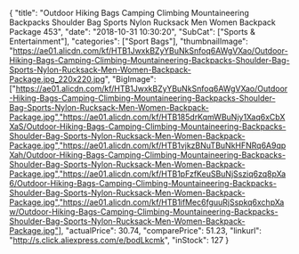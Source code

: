 {
	"title": "Outdoor Hiking Bags Camping Climbing Mountaineering Backpacks Shoulder Bag Sports Nylon Rucksack Men Women Backpack Package 453",
	"date": "2018-10-31 10:30:20",
	"SubCat": ["Sports & Entertainment"],
	"categories": ["Sport Bags"],
	"thumbnailImage": "https://ae01.alicdn.com/kf/HTB1JwxkBZyYBuNkSnfoq6AWgVXao/Outdoor-Hiking-Bags-Camping-Climbing-Mountaineering-Backpacks-Shoulder-Bag-Sports-Nylon-Rucksack-Men-Women-Backpack-Package.jpg_220x220.jpg",
	"BigImage": ["https://ae01.alicdn.com/kf/HTB1JwxkBZyYBuNkSnfoq6AWgVXao/Outdoor-Hiking-Bags-Camping-Climbing-Mountaineering-Backpacks-Shoulder-Bag-Sports-Nylon-Rucksack-Men-Women-Backpack-Package.jpg","https://ae01.alicdn.com/kf/HTB185drKqmWBuNjy1Xaq6xCbXXaS/Outdoor-Hiking-Bags-Camping-Climbing-Mountaineering-Backpacks-Shoulder-Bag-Sports-Nylon-Rucksack-Men-Women-Backpack-Package.jpg","https://ae01.alicdn.com/kf/HTB1vjkzBNuTBuNkHFNRq6A9qpXah/Outdoor-Hiking-Bags-Camping-Climbing-Mountaineering-Backpacks-Shoulder-Bag-Sports-Nylon-Rucksack-Men-Women-Backpack-Package.jpg","https://ae01.alicdn.com/kf/HTB1pFzfKeuSBuNjSsziq6zq8pXa6/Outdoor-Hiking-Bags-Camping-Climbing-Mountaineering-Backpacks-Shoulder-Bag-Sports-Nylon-Rucksack-Men-Women-Backpack-Package.jpg","https://ae01.alicdn.com/kf/HTB1ifMec6fguuRjSspkq6xchpXaw/Outdoor-Hiking-Bags-Camping-Climbing-Mountaineering-Backpacks-Shoulder-Bag-Sports-Nylon-Rucksack-Men-Women-Backpack-Package.jpg"],
	"actualPrice": 30.74,
	"comparePrice": 51.23,
	"linkurl": "http://s.click.aliexpress.com/e/bodLkcmk",
	"inStock": 127
}
